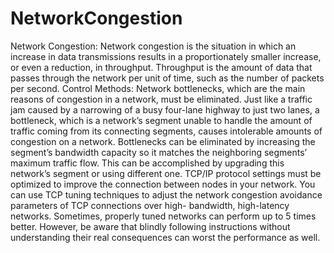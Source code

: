 # NetworkCongestion

Network Congestion: Network congestion is the situation in which an increase
in data transmissions results in a proportionately smaller increase, or even a
reduction, in throughput. Throughput is the amount of data that passes through
the network per unit of time, such as the number of packets per second.
Control Methods:
Network bottlenecks, which are the main reasons of congestion in a
network, must be eliminated. Just like a traffic jam caused by a narrowing of a
busy four-lane highway to just two lanes, a bottleneck, which is a network’s
segment unable to handle the amount of traffic coming from its connecting
segments, causes intolerable amounts of congestion on a network. Bottlenecks
can be eliminated by increasing the segment’s bandwidth capacity so it
matches the neighboring segments’ maximum traffic flow. This can be
accomplished by upgrading this network’s segment or using different one.
TCP/IP protocol settings must be optimized to improve the connection
between nodes in your network. You can use TCP tuning techniques to adjust
the network congestion avoidance parameters of TCP connections over high-
bandwidth, high-latency networks. Sometimes, properly tuned networks can
perform up to 5 times better. However, be aware that blindly following
instructions without understanding their real consequences can worst the
performance as well.
